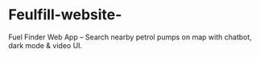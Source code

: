 # Feulfill-website-
Fuel Finder Web App – Search nearby petrol pumps on map with chatbot, dark mode &amp; video UI.

